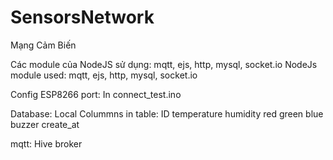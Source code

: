 # SensorsNetwork
Mạng Cảm Biến


Các module của NodeJS sử dụng: mqtt, ejs, http, mysql, socket.io
NodeJs module used: mqtt, ejs, http, mysql, socket.io

Config ESP8266 port: In connect_test.ino


Database: Local
Colummns in table: ID temperature humidity red green blue buzzer create_at

mqtt: Hive broker


